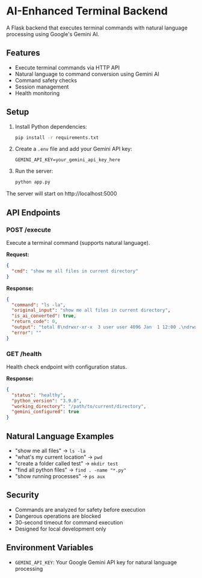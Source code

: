 # AI-Enhanced Terminal Backend

A Flask backend that executes terminal commands with natural language processing using Google's Gemini AI.

## Features

- Execute terminal commands via HTTP API
- Natural language to command conversion using Gemini AI
- Command safety checks
- Session management
- Health monitoring

## Setup

1. Install Python dependencies:
   ```bash
   pip install -r requirements.txt
   ```

2. Create a `.env` file and add your Gemini API key:
   ```
   GEMINI_API_KEY=your_gemini_api_key_here
   ```

3. Run the server:
   ```bash
   python app.py
   ```

The server will start on http://localhost:5000

## API Endpoints

### POST /execute
Execute a terminal command (supports natural language).

**Request:**
```json
{
  "cmd": "show me all files in current directory"
}
```

**Response:**
```json
{
  "command": "ls -la",
  "original_input": "show me all files in current directory",
  "is_ai_converted": true,
  "return_code": 0,
  "output": "total 8\ndrwxr-xr-x  3 user user 4096 Jan  1 12:00 .\ndrwxr-xr-x  3 user user 4096 Jan  1 12:00 ..",
  "error": ""
}
```

### GET /health
Health check endpoint with configuration status.

**Response:**
```json
{
  "status": "healthy",
  "python_version": "3.9.0",
  "working_directory": "/path/to/current/directory",
  "gemini_configured": true
}
```

## Natural Language Examples

- "show me all files" → `ls -la`
- "what's my current location" → `pwd`
- "create a folder called test" → `mkdir test`
- "find all python files" → `find . -name "*.py"`
- "show running processes" → `ps aux`

## Security

- Commands are analyzed for safety before execution
- Dangerous operations are blocked
- 30-second timeout for command execution
- Designed for local development only

## Environment Variables

- `GEMINI_API_KEY`: Your Google Gemini API key for natural language processing